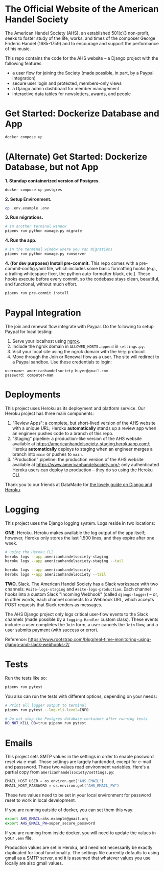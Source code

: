# The Official Website of the American Handel Society
The American Handel Society (AHS), an established 501(c)3 non-profit, seeks to foster study of the life, works, and times of the composer George Frideric Handel (1685-1759) and to encourage and support the performance of his music.

This repo contains the code for the AHS website – a Django project with the following features:

* a user flow for joining the Society (made possible, in part, by a Paypal integration)
* secure user login and protected, members-only views
* a Django admin dashboard for member management
* interactive data tables for newsletters, awards, and people
# Get Started: Dockerize Database and App

```bash
docker compose up
```

# (Alternate) Get Started: Dockerize Database, but not App

**1. Standup containerized version of Postgres.**

```bash
docker compose up postgres
```

**2. Setup Environment.**

```bash
cp .env.example .env
```

**3. Run migrations.**

```bash
# in another terminal window
pipenv run python manage.py migrate
```

**4. Run the app.**

```bash
# in the terminal window where you ran migrations
pipenv run python manage.py runserver
```

**4. (for dev purposes) Install pre-commit.** This repo comes with a pre-commit-config.yaml file, which includes some basic formatting hooks (e.g., a trailing whitespace fixer, the python auto-formatter black, etc.). These hooks execute before every commit, so the codebase stays clean, beautiful, and functional, without much effort.

```bash
pipenv run pre-commit install
```

# Paypal Integration
The join and renewal flow integrate with Paypal. Do the following to setup Paypal for local testing:

1. Serve your localhost using [ngrok](https://ngrok.com/).
2. Include the ngrok domain in `ALLOWED_HOSTS.append` in `settings.py`.
3. Visit your local site using the ngrok domain with the `http` protocol.
4. Move through the Join or Renewal flow as a user. The site will redirect to a Paypal sandbox. Use these credentials to login:

```
username: americanhandelsociety-buyer@gmail.com
password: computer-man
```

# Deployments
This project uses Heroku as its deployment and platform service. Our Heroku project has three main components:

1. "Review Apps": a complete, but short-lived version of the AHS website with a unique URL; Heroku **automatically** stands up a review app when an engineer pushes code to a branch of this repo.
2. "Staging" pipeline: a production-like version of the AHS website available at https://americanhandelsociety-staging.herokuapp.com/; Heroku **automatically** deploys to staging when an engineer merges a branch into `main` or pushes to `main`.
3. "Production" pipeline: the production version of the AHS website available at https://www.americanhandelsociety.org/; only authenticated Heroku users can deploy to production – they do so using the Heroku CLI.

Thank you to our friends at DataMade for [the lovely guide on Django and Heroku](https://github.com/datamade/how-to/tree/main/deployment/heroku).

# Logging

This project uses the Django logging system. Logs reside in two locations:

**ONE.** Heroku. Heroku makes available the log output of the app itself; however, Heroku only stores the last 1,500 lines, and they expire after one week.

```bash
# using the Heroku CLI
heroku logs --app americanhandelsociety-staging
heroku logs --app americanhandelsociety-staging --tail

heroku logs --app americanhandelsociety
heroku logs --app americanhandelsociety --tail
```

**TWO.** Slack. The American Handel Society has a Slack workspace with two channels: `#site-logs-staging` and `#site-logs-production`. Each channel hooks into a custom Slack "Incoming Webhook" (called `django-logger`) – or, in other words, each channel connects to a Webhook URL, which accepts POST requests that Slack renders as messages.

The AHS Django project only logs critical user-flow events to the Slack channels (made possible by a `logging.Handler` custom class). These events include: a user completes the `Join` form, a user cancels the `Join` flow, and a user submits payment (with success or error).

Reference: https://www.rootstrap.com/blog/real-time-monitoring-using-django-and-slack-webhooks-2/
# Tests

Run the tests like so:

```bash
pipenv run pytest
```

You also can run the tests with different options, depending on your needs:

```bash
# Print all logger output to terminal
pipenv run pytest --log-cli-level=INFO

# Do not stop the Postgres database container after running tests
DO_NOT_KILL_DB=true pipenv run pytest
```
# Emails

This project sets SMTP values in the settings in order to enable password reset via e-mail.
Those settings are largely hardcoded, except for e-mail and passsword. These two values read environment
 variables. Here's a partial copy from `americanhandelsociety/settings.py`:

```python
EMAIL_HOST_USER = os.environ.get("AHS_EMAIL")
EMAIL_HOST_PASSWORD = os.environ.get("AHS_EMAIL_PW")
```

These two values need to be set in your local environment for password reset to work in local development.

If you are running outside of docker, you can set them this way:

```bash
export AHS_EMAIL=ahs.example@gmail.org
export AHS_EMAIL_PW=super_secure_password
```

If you are running from inside docker, you will need to update the values in your `.env` file.

Production values are set in Heroku, and need not necessarily be exactly duplicated for local functionality.
The settings file currently defaults to using gmail as a SMTP server, and it is assumed that whatever values
you use locally are also gmail values.
